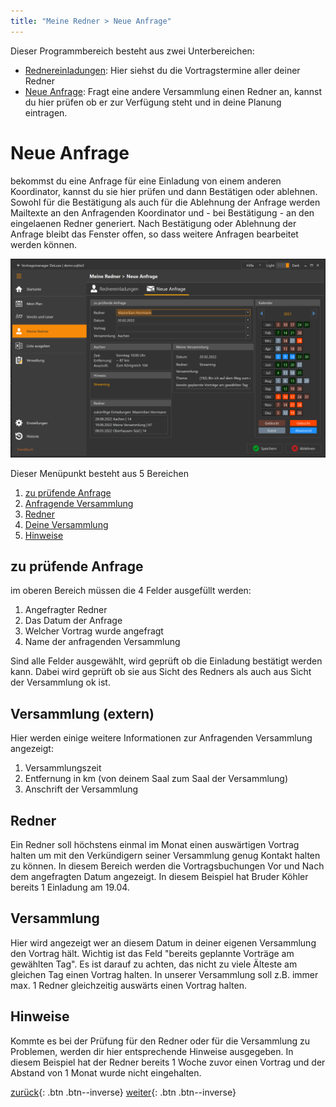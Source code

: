 ```yaml
---
title: "Meine Redner > Neue Anfrage"
---
```


Dieser Programmbereich besteht aus zwei Unterbereichen:

* [Rednereinladungen](MeineRedner.md): Hier siehst du die Vortragstermine aller deiner Redner
* [Neue Anfrage](MeineRednerNeueAnfrage.md): Fragt eine andere Versammlung einen Redner an, kannst du hier prüfen ob er zur Verfügung steht und in deine Planung eintragen.

# Neue Anfrage

bekommst du eine Anfrage für eine Einladung von einem anderen Koordinator, kannst du sie hier prüfen und dann Bestätigen oder ablehnen. 
Sowohl für die Bestätigung als auch für die Ablehnung der Anfrage werden Mailtexte an den Anfragenden Koordinator und - bei Bestätigung - an den eingelaenen Redner generiert.
Nach Bestätigung oder Ablehnung der Anfrage bleibt das Fenster offen, so dass weitere Anfragen bearbeitet werden können.

![Oberfläche](images/MeineRednerNeueAnfrage.png)

Dieser Menüpunkt besteht aus 5 Bereichen

1. [zu prüfende Anfrage](#zu-prüfende-anfrage)
2. [Anfragende Versammlung](#versammlungextern)
3. [Redner](#redner)
4. [Deine Versammlung](#versammlung)
5. [Hinweise](#hinweise)

## zu prüfende Anfrage

im oberen Bereich müssen die 4 Felder ausgefüllt werden:

1. Angefragter Redner
2. Das Datum der Anfrage
3. Welcher Vortrag wurde angefragt
4. Name der anfragenden Versammlung

Sind alle Felder ausgewählt, wird geprüft ob die Einladung bestätigt werden kann. Dabei wird geprüft ob sie aus Sicht des Redners als auch aus Sicht der Versammlung ok ist.

## Versammlung (extern)
Hier werden einige weitere Informationen zur Anfragenden Versammlung angezeigt:
1. Versammlungszeit
2. Entfernung in km (von deinem Saal zum Saal der Versammlung)
3. Anschrift der Versammlung

## Redner

Ein Redner soll höchstens einmal im Monat einen auswärtigen Vortrag halten um mit den Verkündigern seiner Versammlung genug Kontakt halten zu können. In diesem Bereich werden die Vortragsbuchungen Vor und Nach dem angefragten Datum angezeigt.
In diesem Beispiel hat Bruder Köhler bereits 1 Einladung am 19.04.

## Versammlung

Hier wird angezeigt wer an diesem Datum in deiner eigenen Versammlung den Vortrag hält. Wichtig ist das Feld "bereits geplannte Vorträge am gewählten Tag". Es ist darauf zu achten, das nicht zu viele Älteste am gleichen Tag einen Vortrag halten. In unserer Versammlung soll z.B. immer max. 1 Redner gleichzeitig auswärts einen Vortrag halten.

## Hinweise

Kommte es bei der Prüfung für den Redner oder für die Versammlung zu Problemen, werden dir hier entsprechende Hinweise ausgegeben. In diesem Beispiel hat der Redner bereits 1 Woche zuvor einen Vortrag und der Abstand von 1 Monat wurde nicht eingehalten. 

[zurück](MeineRedner.md){: .btn .btn--inverse}  [weiter](ListeAusgeben.md){: .btn .btn--inverse}